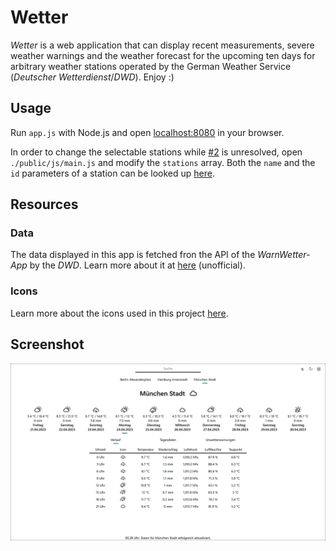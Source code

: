 # Wetter

*Wetter* is a web application that can display recent measurements, severe weather warnings and the weather forecast for the upcoming ten days for arbitrary weather stations operated by the German Weather Service (*Deutscher Wetterdienst*/*DWD*).
Enjoy :)

## Usage

Run `app.js` with Node.js and open [localhost:8080](http://localhost:8080) in your browser.

In order to change the selectable stations while [#2](/../../issues/2) is unresolved, open `./public/js/main.js` and modify the `stations` array.
Both the `name` and the `id` parameters of a station can be looked up [here](https://www.dwd.de/DE/leistungen/met_verfahren_mosmix/mosmix_stationskatalog.cfg?view=nasPublication&nn=16102).

## Resources

### Data

The data displayed in this app is fetched fron the API of the *WarnWetter-App* by the *DWD*. Learn more about it at [here](https://dwd.api.bund.dev/) (unofficial).

### Icons

Learn more about the icons used in this project [here](https://erikflowers.github.io/weather-icons/).

## Screenshot

![](./screenshots/a.png)
